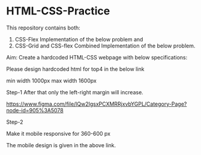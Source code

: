 # HTML-CSS-Practice

This repository contains both:

1. CSS-Flex Implementation of the below problem and
2. CSS-Grid and CSS-flex Combined Implementation of the below problem.

Aim: Create a hardcoded HTML-CSS webpage with below specifications:


Please design hardcoded html for top4 in the below link

min width  1000px
max width  1600px

Step-1 After that only the left-right margin will increase.

https://www.figma.com/file/lQw2IgsxPCXMRRjxvbYGPL/Category-Page?node-id=905%3A5078

Step-2

Make it mobile responsive for 360-600 px 

The mobile design is given in the above link.
